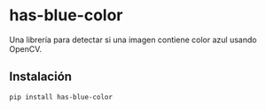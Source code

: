 # has-blue-color

Una librería para detectar si una imagen contiene color azul usando OpenCV.

## Instalación
```bash
pip install has-blue-color
